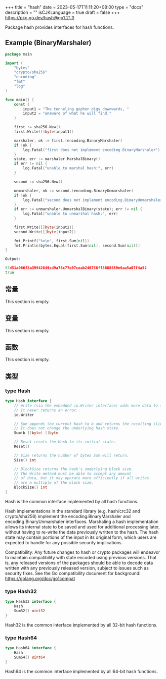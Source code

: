 +++
title = "hash"
date = 2023-05-17T11:11:20+08:00
type = "docs"
description = ""
isCJKLanguage = true
draft = false
+++
https://pkg.go.dev/hash@go1.21.3

Package hash provides interfaces for hash functions.

## Example (BinaryMarshaler)
``` go 
package main

import (
	"bytes"
	"crypto/sha256"
	"encoding"
	"fmt"
	"log"
)

func main() {
	const (
		input1 = "The tunneling gopher digs downwards, "
		input2 = "unaware of what he will find."
	)

	first := sha256.New()
	first.Write([]byte(input1))

	marshaler, ok := first.(encoding.BinaryMarshaler)
	if !ok {
		log.Fatal("first does not implement encoding.BinaryMarshaler")
	}
	state, err := marshaler.MarshalBinary()
	if err != nil {
		log.Fatal("unable to marshal hash:", err)
	}

	second := sha256.New()

	unmarshaler, ok := second.(encoding.BinaryUnmarshaler)
	if !ok {
		log.Fatal("second does not implement encoding.BinaryUnmarshaler")
	}
	if err := unmarshaler.UnmarshalBinary(state); err != nil {
		log.Fatal("unable to unmarshal hash:", err)
	}

	first.Write([]byte(input2))
	second.Write([]byte(input2))

	fmt.Printf("%x\n", first.Sum(nil))
	fmt.Println(bytes.Equal(first.Sum(nil), second.Sum(nil)))
}

Output:

57d51a066f3a39942649cd9a76c77e97ceab246756ff3888659e6aa5a07f4a52
true
```

## 常量 

This section is empty.

## 变量

This section is empty.

## 函数

This section is empty.

## 类型

### type Hash 

``` go 
type Hash interface {
	// Write (via the embedded io.Writer interface) adds more data to the running hash.
	// It never returns an error.
	io.Writer

	// Sum appends the current hash to b and returns the resulting slice.
	// It does not change the underlying hash state.
	Sum(b []byte) []byte

	// Reset resets the Hash to its initial state.
	Reset()

	// Size returns the number of bytes Sum will return.
	Size() int

	// BlockSize returns the hash's underlying block size.
	// The Write method must be able to accept any amount
	// of data, but it may operate more efficiently if all writes
	// are a multiple of the block size.
	BlockSize() int
}
```

Hash is the common interface implemented by all hash functions.

Hash implementations in the standard library (e.g. hash/crc32 and crypto/sha256) implement the encoding.BinaryMarshaler and encoding.BinaryUnmarshaler interfaces. Marshaling a hash implementation allows its internal state to be saved and used for additional processing later, without having to re-write the data previously written to the hash. The hash state may contain portions of the input in its original form, which users are expected to handle for any possible security implications.

Compatibility: Any future changes to hash or crypto packages will endeavor to maintain compatibility with state encoded using previous versions. That is, any released versions of the packages should be able to decode data written with any previously released version, subject to issues such as security fixes. See the Go compatibility document for background: https://golang.org/doc/go1compat

### type Hash32 

``` go 
type Hash32 interface {
	Hash
	Sum32() uint32
}
```

Hash32 is the common interface implemented by all 32-bit hash functions.

### type Hash64 

``` go 
type Hash64 interface {
	Hash
	Sum64() uint64
}
```

Hash64 is the common interface implemented by all 64-bit hash functions.